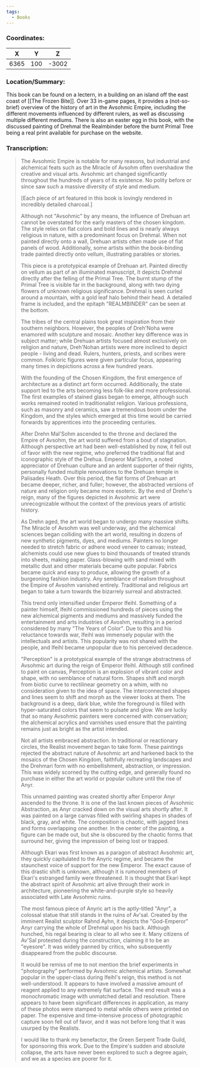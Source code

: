 ```yaml
---
tags:
  - Books
---
```


### Coordinates:
| **X** | **Y**| **Z** |
|:-----:|:----:|:-----:|
|6365  |100   |-3002  |

### Location/Summary:
This book can be found on a lectern, in a building on an island off the east coast of [[The Frozen Bite]]. Over 33 in-game pages, it provides a (not-so-brief) overview of the history of art in the Avsohmic Empire, including the different movements influenced by different rulers, as well as discussing multiple different mediums. There is also an easter egg in this book, with the discussed painting of Drehmal the Realmbinder before the burnt Primal Tree being a real print available for purchase on the website.

### Transcription:
> The Avsohmic Empire is notable for many reasons, but industrial and alchemical feats such as the Miracle of Avsohm often overshadow the creative and visual arts. Avsohmic art changed significantly throughout the hundreds of years of its existence.
> No polity before or since saw such a massive diversity of style and medium.
>
> [Each piece of art featured in this book is lovingly rendered in incredibly detailed charcoal.]
>
> Although not "Avsohmic" by any means, the influence of Drehuan art cannot be overstated for the early masters of the chosen kingdom. The style relies on flat colors and bold lines and is nearly always religious in nature, with a predominant focus on Drehmal. When not painted directly onto a wall, Drehuan artists often made use of flat panels of wood. Additionally, some artists within the book-binding trade painted directly onto vellum, illustrating parables or stories.
>
> This piece is a prototypical example of Drehuan art. Painted directly on vellum as part of an illuminated manuscript, It depicts Drehmal directly after the felling of the Primal Tree. The burnt stump of the Primal Tree is visible far in the background, along with two dying flowers of unknown religious significance. Drehmal is seen curled around a mountain, with a gold leaf halo behind their head. A detailed frame is included, and the epitaph "REALMBINDER" can be seen at the bottom.
>
> The tribes of the central plains took great inspiration from their southern neighbors. However, the peoples of Dreh'Noha were enamored with sculpture and mosaic. Another key difference was in subject matter; while Drehuan artists focused almost exclusively on religion and nature, Dreh'Nohan artists were more inclined to depict people - living and dead. Rulers, hunters, priests, and scribes were common. Folkloric figures were given particular focus, appearing many times in depictions across a few hundred years.
>
> With the founding of the Chosen Kingdom, the first emergence of architecture as a distinct art form occurred. Additionally, the state support led to the arts becoming less folk-like and more professional. The first examples of stained glass began to emerge, although such works remained rooted in traditionalist religion. Various professions, such as masonry and ceramics, saw a tremendous boom under the Kingdom, and the styles which emerged at this time would be carried forwards by apprentices into the proceeding centuries.
>
> After Drehn Mal'Sohm ascended to the throne and declared the Empire of Avsohm, the art world suffered from a bout of stagnation. Although perspective art had been well-established by now, it fell out of favor with the new regime, who preferred the traditional flat and iconographic style of the Drehua. Emperor Mal'Sohm, a noted appreciator of Drehuan culture and an ardent supporter of their rights, personally funded multiple renovations to the Drehuan temple in Palisades Heath. Over this period, the flat forms of Drehuan art became deeper, richer, and fuller; however, the abstracted versions of nature and religion only became more esoteric. By the end of Drehn's reign, many of the figures depicted in Avsohmic art were unrecognizable without the context of the previous years of artistic history.
>
> As Drehn aged, the art world began to undergo many massive shifts. The Miracle of Avsohm was well underway, and the alchemical sciences began colliding with the art world, resulting in dozens of new synthetic pigments, dyes, and mediums. Painters no longer needed to stretch fabric or adhere wood veneer to canvas; instead, alchemists could use new glues to bind thousands of treated strands into sheets, making paper. Glass-blowing with sand mixed with metallic dust and other materials became quite popular. Fabrics became quick and easy to produce, allowing the growth of a burgeoning fashion industry. Any semblance of realism throughout the Empire of Avsohm vanished entirely. Traditional and religious art began to take a turn towards the bizarrely surreal and abstracted.
>
> This trend only intensified under Emperor Ifeihl. Something of a painter himself, Ifeihl commissioned hundreds of pieces using the new alchemical pigments and mediums and massively funded the entertainment and arts industries of Avoshm, resulting in a period considered by many "The Years of Color". Due to this and his reluctance towards war, Ifeihl was immensely popular with the intellectuals and artists. This popularity was not shared with the people, and Ifeihl became unpopular due to his perceived decadence.
>
> "Perception" is a prototypical example of the strange abstractness of Avsohmic art during the reign of Emperor Ifeihl. Although still confined to paint on canvas, Perception is an explosion of vibrant color and shape, with no semblance of natural form. Shapes shift and morph from biotic curve to rectilinear geometry on a whim, with no consideration given to the idea of space. The interconnected shapes and lines seem to shift and morph as the viewer looks at them. The background is a deep, dark blue, while the foreground is filled with hyper-saturated colors that seem to pulsate and glow. We are lucky that so many Avsohmic painters were concerned with conservation; the alchemical acrylics and varnishes used ensure that the painting remains just as bright as the artist intended.
>
> Not all artists embraced abstraction. In traditional or reactionary circles, the Realist movement began to take form. These paintings rejected the abstract nature of Avsohmic art and harkened back to the mosaics of the Chosen Kingdom, faithfully recreating landscapes and the Drehmari form with no embellishment, abstraction, or impression. This was widely scorned by the cutting edge, and generally found no purchase in either the art world or popular culture until the rise of Anyr.
>
> This unnamed painting was created shortly after Emperor Anyr ascended to the throne. It is one of the last known pieces of Avsohmic Abstraction, as Anyr cracked down on the visual arts shortly after. It was painted on a large canvas filled with swirling shapes in shades of black, gray, and white. The composition is chaotic, with jagged lines and forms overlapping one another. In the center of the painting, a figure can be made out, but she is obscured by the chaotic forms that surround her, giving the impression of being lost or trapped.
>
> Although Ekari was first known as a paragon of abstract Avsohmic art, they quickly capitulated to the Anyric regime, and became the staunchest voice of support for the new Emperor. The exact cause of this drastic shift is unknown, although it is rumored members of Ekari's estranged family were threatened. It is thought that Ekari kept the abstract spirit of Avsohmic art alive through their work in architecture, pioneering the white-and-purple style so heavily associated with Late Avsohmic ruins.
>
> The most famous piece of Anyric art is the aptly-titled "Anyr", a colossal statue that still stands in the ruins of Av'sal. Created by the imminent Realist sculptor Rahnd Ayhn, it depicts the "God-Emperor" Anyr carrying the whole of Drehmal upon his back. Although hunched, his regal bearing is clear to all who see it. Many citizens of Av'Sal protested during the construction, claiming it to be an "eyesore". It was widely panned by critics, who subsequently disappeared from the public discourse.
>
> It would be remiss of me to not mention the brief experiments in "photography" performed by Avsohmic alchemical artists. Somewhat popular in the upper-class during Ifeihl's reign, this method is not well-understood. It appears to have involved a massive amount of reagent applied to any extremely flat surface. The end result was a monochromatic image with unmatched detail and resolution. There appears to have been significant differences in application, as many of these photos were stamped to metal while others were printed on paper. The expensive and time-intensive process of photographic capture soon fell out of favor, and it was not before long that it was usurped by the Realists.
>
> I would like to thank my benefactor, the Green Serpent Trade Guild, for sponsoring this work. Due to the Empire's sudden and absolute collapse, the arts have never been explored to such a degree again, and we as a species are poorer for it.

